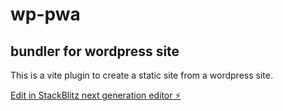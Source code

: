 # wp-pwa

## bundler for wordpress site

This is a vite plugin to create a static site from a wordpress site.

[Edit in StackBlitz next generation editor ⚡️](https://stackblitz.com/~/github.com/diy-pwa/wp-pwa)